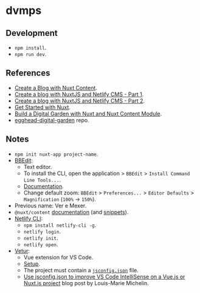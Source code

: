# dvmps

## Development

- `npm install`.
- `npm run dev`.

## References

- [Create a Blog with Nuxt Content](https://nuxtjs.org/blog/creating-blog-with-nuxt-content).
- [Create a blog with NuxtJS and Netlify CMS - Part 1](https://code-tribe.com/create-a-blog-with-nuxtjs-and-netlify-cms-part-1/).
- [Create a blog with NuxtJS and Netlify CMS - Part 2](https://code-tribe.com/create-a-blog-with-nuxtjs-and-netlify-cms-part-2).
- [Get Started with Nuxt](https://explorers.netlify.com/learn/get-started-with-nuxt).
- [Build a Digital Garden with Nuxt and Nuxt Content Module](https://egghead.io/courses/build-a-digital-garden-with-nuxt-and-nuxt-content-module-9b67f0de).
- [egghead-digital-garden](https://github.com/bencodezen/egghead-digital-garden) repo.

## Notes

- `npm init nuxt-app project-name`.
- [BBEdit](https://www.barebones.com/products/bbedit/):
  - Text editor.
  - To install the CLI, open the application > `BBEdit` > `Install Command Line Tools...`.
  - [Documentation](https://www.barebones.com/support/bbedit/index.html).
  - Change default zoom: `BBEdit` > `Preferences...` > `Editor Defaults` > `Magnification` (`100%` -> `150%`).
- Previous name: Ver e Mexer.
- `@nuxt/content` [documentation](https://content.nuxtjs.org/) (and [snippets](https://content.nuxtjs.org/snippets)).
- [Netlify CLI](https://docs.netlify.com/cli/get-started/):
  - `npm install netlify-cli -g`.
  - `netlify login`.
  - `netlify init`.
  - `netlify open`.
- [Vetur](https://vuejs.github.io/vetur/):
  - Vue extension for VS Code.
  - [Setup](https://vuejs.github.io/vetur/guide/setup.html).
  - The project must contain a [`jsconfig.json`](https://code.visualstudio.com/docs/languages/jsconfig) file.
  - [Use jsconfig.json to improve VS Code IntelliSense on a Vue.js or Nuxt.js project](https://lmichelin.fr/vscode-intellisense-jsconfig-vue-js-nuxt-js-absolute-imports/) blog post by Louis-Marie Michelin.
